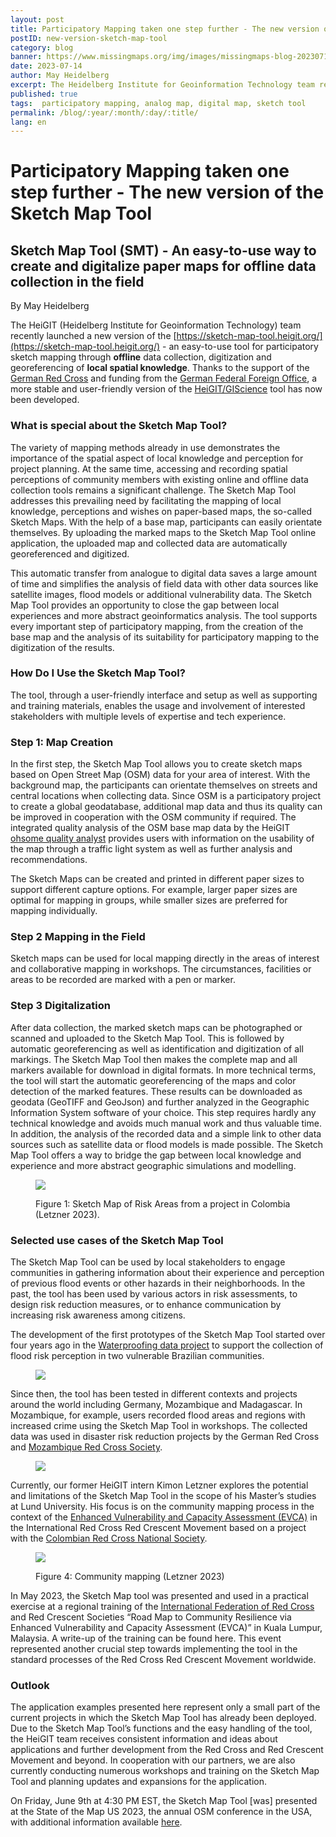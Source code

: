 ```yaml
---
layout: post
title: Participatory Mapping taken one step further - The new version of the Sketch Map Tool
postID: new-version-sketch-map-tool
category: blog
banner: https://www.missingmaps.org/img/images/missingmaps-blog-20230714_community_mapping.jpeg
date: 2023-07-14
author: May Heidelberg
excerpt: The Heidelberg Institute for Geoinformation Technology team recently launched a new version of the Skecth Map Tool - an easy-to-use tool for participatory sketch mapping through offline data collection, digitization and georeferencing of local spatial knowledge.
published: true
tags:  participatory mapping, analog map, digital map, sketch tool
permalink: /blog/:year/:month/:day/:title/
lang: en
---
```



# Participatory Mapping taken one step further - The new version of the Sketch Map Tool
  

## Sketch Map Tool (SMT) - An easy-to-use way to create and digitalize paper maps for offline data collection in the field

By May Heidelberg

The HeiGIT (Heidelberg Institute for Geoinformation Technology) team recently launched a new version of the [https://sketch-map-tool.heigit.org/](https://sketch-map-tool.heigit.org/) - an easy-to-use tool for participatory sketch mapping through **offline** data collection, digitization and georeferencing of **local spatial knowledge**.
Thanks to the support of the [German Red Cross](https://www.drk.de/en/aid-worldwide/what-we-do-1/) and funding from the [German Federal Foreign Office](https://www.auswaertiges-amt.de/en), a more stable and user-friendly version of the [HeiGIT/GIScience](https://heigit.org/) tool has now been developed.

### What is special about the Sketch Map Tool?

The variety of mapping methods already in use demonstrates the importance of the spatial aspect of local knowledge and perception for project planning. At the same time, accessing and recording spatial perceptions of community members with existing online and offline data collection tools remains a significant challenge.
The Sketch Map Tool addresses this prevailing need by facilitating the mapping of local knowledge, perceptions and wishes on paper-based maps, the so-called Sketch Maps. With the help of a base map, participants can easily orientate themselves. By uploading the marked maps to the Sketch Map Tool online application, the uploaded map and collected data are automatically georeferenced and digitized.

This automatic transfer from analogue to digital data saves a large amount of time and simplifies the analysis of field data with other data sources like satellite images, flood models or additional vulnerability data. The Sketch Map Tool provides an opportunity to close the gap between local experiences and more abstract geoinformatics analysis. The tool supports every important step of participatory mapping, from the creation of the base map and the analysis of its suitability for participatory mapping to the digitization of the results.

### How Do I Use the Sketch Map Tool?

The tool, through a user-friendly interface and setup as well as supporting and training materials, enables the usage and involvement of interested stakeholders with multiple levels of expertise and tech experience.

### Step 1: Map Creation

In the first step, the Sketch Map Tool allows you to create sketch maps based on Open Street Map (OSM) data for your area of ​​interest. With the background map, the participants can orientate themselves on streets and central locations when collecting data.
Since OSM is a participatory project to create a global geodatabase, additional map data and thus its quality can be improved in cooperation with the OSM community if required. The integrated quality analysis of the OSM base map data by the HeiGIT [ohsome quality analyst](https://oqt.ohsome.org/) provides users with information on the usability of the map through a traffic light system as well as further analysis and recommendations.

The Sketch Maps can be created and printed in different paper sizes to support different capture options. For example, larger paper sizes are optimal for mapping in groups, while smaller sizes are preferred for mapping individually.

### Step 2 Mapping in the Field

Sketch maps can be used for local mapping directly in the areas of interest and collaborative mapping in workshops. The circumstances, facilities or areas to be recorded are marked with a pen or marker.

### Step 3 Digitalization

After data collection, the marked sketch maps can be photographed or scanned and uploaded to the Sketch Map Tool. This is followed by automatic georeferencing as well as identification and digitization of all markings. The Sketch Map Tool then makes the complete map and all markers available for download in digital formats.
In more technical terms, the tool will start the automatic georeferencing of the maps and color detection of the marked features. These results can be downloaded as geodata (GeoTIFF and GeoJson) and further analyzed in the Geographic Information System software of your choice.
This step requires hardly any technical knowledge and avoids much manual work and thus valuable time. In addition, the analysis of the recorded data and a simple link to other data sources such as satellite data or flood models is made possible. The Sketch Map Tool offers a way to bridge the gap between local knowledge and experience and more abstract geographic simulations and modelling.

<figure>
<img src="https://www.missingmaps.org/img/images/missingmaps-blog-20230714_map.png">
<p class="caption"> Figure 1: Sketch Map of Risk Areas from a project in Colombia (Letzner 2023).</p>
</figure>

### Selected use cases of the Sketch Map Tool

The Sketch Map Tool can be used by local stakeholders to engage communities in gathering information about their experience and perception of previous flood events or other hazards in their neighborhoods. In the past, the tool has been used by various actors in risk assessments, to design risk reduction measures, or to enhance communication by increasing risk awareness among citizens.

The development of the first prototypes of the Sketch Map Tool started over four years ago in the [Waterproofing data project](https://www.geog.uni-heidelberg.de/gis/waterproofing.html) to support the collection of flood risk perception in two vulnerable Brazilian communities.

<figure>
<img src="https://www.missingmaps.org/img/images/missingmaps-blog-20230714_group.png">
</figure>

Since then, the tool has been tested in different contexts and projects around the world including Germany, Mozambique and Madagascar. In Mozambique, for example, users recorded flood areas and regions with increased crime using the Sketch Map Tool in workshops. The collected data was used in disaster risk reduction projects by the German Red Cross and [Mozambique Red Cross Society](https://piroi.croix-rouge.fr/piroi/members-of-piroi/mozambique-red-cross-society/?lang=en).

<figure>
<img src="https://www.missingmaps.org/img/images/missingmaps-blog-20230714_double.png">
</figure>

Currently, our former HeiGIT intern Kimon Letzner explores the potential and limitations of the Sketch Map Tool in the scope of his Master’s studies at Lund University. His focus is on the community mapping process in the context of the [Enhanced Vulnerability and Capacity Assessment (EVCA)](https://communityengagementhub.org/resource/evca-guide/) in the International Red Cross Red Crescent Movement based on a project with the [Colombian Red Cross National Society](https://www.cruzrojacolombiana.org/).

<figure>
<img src="https://www.missingmaps.org/img/images/missingmaps-blog-20230714_community_mapping.jpeg">
<p class="caption">  Figure 4: Community mapping (Letzner 2023)
</p>
</figure>

In May 2023, the Sketch Map tool was presented and used in a practical exercise at a regional training of the [International Federation of Red Cross](https://www.ifrc.org/) and Red Crescent Societies “Road Map to Community Resilience via Enhanced Vulnerability and Capacity Assessment (EVCA)” in Kuala Lumpur, Malaysia. A write-up of the training can be found here. This event represented another crucial step towards implementing the tool in the standard processes of the Red Cross Red Crescent Movement worldwide.

### Outlook
The application examples presented here represent only a small part of the current projects in which the Sketch Map Tool has already been deployed. Due to the Sketch Map Tool’s functions and the easy handling of the tool, the HeiGIT team receives consistent information and ideas about applications and further development from the Red Cross and Red Crescent Movement and beyond. In cooperation with our partners, we are also currently conducting numerous workshops and training on the Sketch Map Tool and planning updates and expansions for the application.

On Friday, June 9th at 4:30 PM EST, the Sketch Map Tool [was] presented at the State of the Map US 2023, the annual OSM conference in the USA, with additional information available [here](https://2023.stateofthemap.us/).
